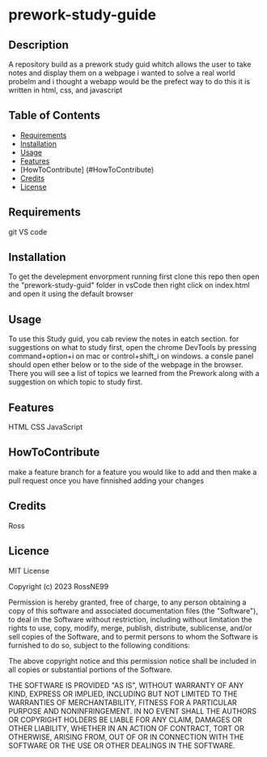 # prework-study-guide

## Description
A repository build as a prework study guid whitch allows the user to take notes and display them on a webpage
i wanted to solve a real world probelm and i thought a webapp would be the prefect way to do this 
it is written in html, css, and javascript


## Table of Contents

- [Requirements](#Requirements)
- [Installation](#installation)
- [Usage](#usage)
- [Features](#Features)
- [HowToContribute] (#HowToContribute)
- [Credits](#credits)
- [License](#license)

## Requirements
git
VS code

## Installation
To get the develepment envorpment running first clone this repo then open the "prework-study-guid" folder in vsCode then right click on index.html and open it using the default browser

## Usage 
To use this Study guid, you cab review the notes in eatch section. for suggestions on what to study first, open the chrome DevTools by pressing command+option+i on mac or control+shift_i on windows. a consle panel should open ether below or to the side of the webpage in the browser. There you will see a list of topics we learned from the Prework along with a suggestion on which topic to study first.

## Features
HTML
CSS
JavaScript

## HowToContribute
make a feature branch for a feature you would like to add and then make a pull request once you have finnished adding your changes 

## Credits 
Ross

## Licence

MIT License

Copyright (c) 2023 RossNE99

Permission is hereby granted, free of charge, to any person obtaining a copy
of this software and associated documentation files (the "Software"), to deal
in the Software without restriction, including without limitation the rights
to use, copy, modify, merge, publish, distribute, sublicense, and/or sell
copies of the Software, and to permit persons to whom the Software is
furnished to do so, subject to the following conditions:

The above copyright notice and this permission notice shall be included in all
copies or substantial portions of the Software.

THE SOFTWARE IS PROVIDED "AS IS", WITHOUT WARRANTY OF ANY KIND, EXPRESS OR
IMPLIED, INCLUDING BUT NOT LIMITED TO THE WARRANTIES OF MERCHANTABILITY,
FITNESS FOR A PARTICULAR PURPOSE AND NONINFRINGEMENT. IN NO EVENT SHALL THE
AUTHORS OR COPYRIGHT HOLDERS BE LIABLE FOR ANY CLAIM, DAMAGES OR OTHER
LIABILITY, WHETHER IN AN ACTION OF CONTRACT, TORT OR OTHERWISE, ARISING FROM,
OUT OF OR IN CONNECTION WITH THE SOFTWARE OR THE USE OR OTHER DEALINGS IN THE
SOFTWARE.
